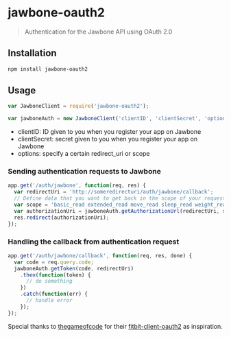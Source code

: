 # jawbone-oauth2

> Authentication for the Jawbone API using OAuth 2.0

## Installation

```sh
npm install jawbone-oauth2
```

## Usage

```javascript
var JawboneClient = require('jawbone-oauth2');

var jawboneAuth = new JawboneClient('clientID', 'clientSecret', 'options');
```

* clientID: ID given to you when you register your app on Jawbone
* clientSecret: secret given to you when you register your app on Jawbone
* options: specify a certain redirect_uri or scope

### Sending authentication requests to Jawbone

```javascript
app.get('/auth/jawbone', function(req, res) {
  var redirectUri = 'http://someredirecturi/auth/jawbone/callback';
  // Define data that you want to get back in the scope of your request to Jawbone
  var scope = 'basic_read extended_read move_read sleep_read weight_read heartrate_read';
  var authorizationUri = jawboneAuth.getAuthorizationUrl(redirectUri, scope);
  res.redirect(authorizationUri);
});
```

### Handling the callback from authentication request

```javascript
app.get('/auth/jawbone/callback', function(req, res, done) {
  var code = req.query.code;
  jawboneAuth.getToken(code, redirectUri)
    .then(function(token) {
      // do something
    })
    .catch(function(err) {
      // handle error
    });
});
```

Special thanks to [thegameofcode](https://github.com/thegameofcode) for their [fitbit-client-oauth2](https://github.com/thegameofcode/fitbit-client-oauth2) as inspiration.
